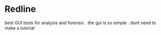 # Redline

best GUI tools for analysis and forensic .
the gui is so simple . dont need to make a tutorial
